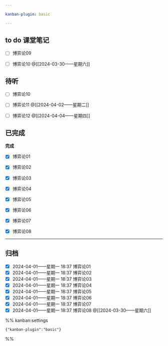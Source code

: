 ```yaml
---

kanban-plugin: basic

---
```


## to do 课堂笔记

- [ ] 博弈论09
- [ ] 博弈论10 @[[2024-03-30——星期六]]


## 待听

- [ ] 博弈论10
- [ ] 博弈论11 @[[2024-04-02——星期二]]
- [ ] 博弈论12 @[[2024-04-04——星期四]]


## 已完成

**完成**
- [x] 博弈论01
- [x] 博弈论02
- [x] 博弈论03
- [x] 博弈论04
- [x] 博弈论05
- [x] 博弈论06
- [x] 博弈论07
- [x] 博弈论08


***

## 归档

- [x] 2024-04-01——星期一 18:37 博弈论01
- [x] 2024-04-01——星期一 18:37 博弈论02
- [x] 2024-04-01——星期一 18:37 博弈论03
- [x] 2024-04-01——星期一 18:37 博弈论04
- [x] 2024-04-01——星期一 18:37 博弈论05
- [x] 2024-04-01——星期一 18:37 博弈论06
- [x] 2024-04-01——星期一 18:37 博弈论07
- [x] 2024-04-01——星期一 18:37 博弈论08 @[[2024-03-30——星期六]]

%% kanban:settings
```
{"kanban-plugin":"basic"}
```
%%